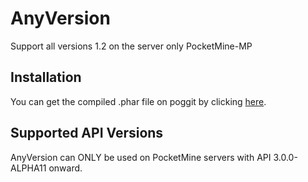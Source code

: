 # AnyVersion
Support all versions 1.2 on the server only PocketMine-MP

## Installation
You can get the compiled .phar file on poggit by clicking [here](https://poggit.pmmp.io/ci/zyware/AnyVersion/~).

## Supported API Versions
AnyVersion can ONLY be used on PocketMine servers with API 3.0.0-ALPHA11 onward.
